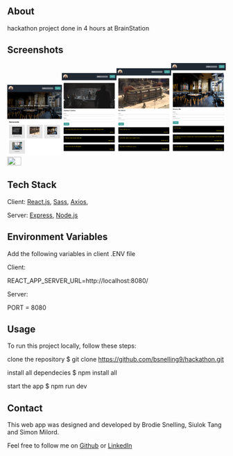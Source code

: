 ## About
hackathon project done in 4 hours at BrainStation


## Screenshots

<img src="https://github.com/bsnelling9/hackathon/blob/main/images/meesareviews.png" width=25% height=25%><img src="https://github.com/bsnelling9/hackathon/blob/main/images/meesareviews-chal.png" width=25% height=25%><img src="https://github.com/bsnelling9/hackathon/blob/main/images/meesareviews-dex.png" width=25% height=25%><img src="https://github.com/bsnelling9/hackathon/blob/main/images/meesareviews-italy.png" width=25% height=25%><img src="https://github.com/bsnelling9/hackathon/blob/main/images/meesareviews-nemo.png" width=25% height=25%>


## Tech Stack
Client:
[React.js](https://reactjs.org/),
[Sass](https://sass-lang.com/),
[Axios](https://axios-http.com/),

Server:
[Express](https://expressjs.com/),
[Node.js](https://nodejs.org/en/)

## Environment Variables
Add the following variables in client .ENV file

Client: 

REACT_APP_SERVER_URL=http://localhost:8080/
  
Server:
  
PORT = 8080

## Usage
To run this project locally, follow these steps:

clone the repository
$ git clone https://github.com/bsnelling9/hackathon.git

install all dependecies
$ npm install all

start the app
$ npm run dev


## Contact
This web app was designed and developed by Brodie Snelling, Siulok Tang and Simon Milord.

Feel free to follow me on [Github](https://github.com/bsnelling9) or [LinkedIn](https://www.linkedin.com/in/brodie-snelling/)
